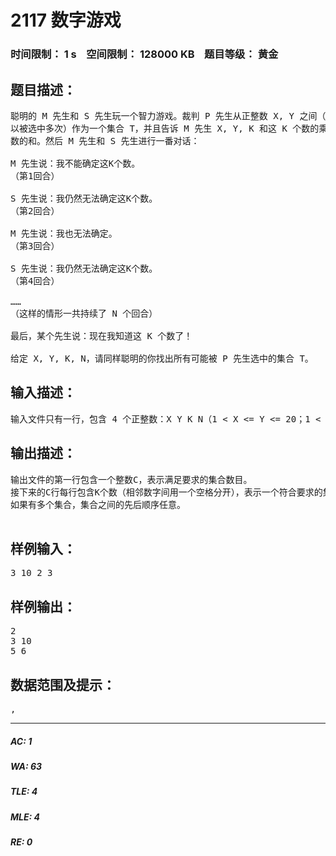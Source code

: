 # 2117 数字游戏   
### 时间限制： 1 s&nbsp;&nbsp;&nbsp;&nbsp;空间限制： 128000 KB&nbsp;&nbsp;&nbsp;&nbsp;题目等级： 黄金  
## 题目描述：  

<pre>
聪明的 M 先生和 S 先生玩一个智力游戏。裁判 P 先生从正整数 X, Y 之间（包括 X, Y）选取了K个数（一个数可
以被选中多次）作为一个集合 T，并且告诉 M 先生 X, Y, K 和这 K 个数的乘积，告诉 S 先生 X, Y, K 和这 K 个
数的和。然后 M 先生和 S 先生进行一番对话：

M 先生说：我不能确定这K个数。
（第1回合）

S 先生说：我仍然无法确定这K个数。
（第2回合）

M 先生说：我也无法确定。
（第3回合）

S 先生说：我仍然无法确定这K个数。
（第4回合）

……
（这样的情形一共持续了 N 个回合）

最后，某个先生说：现在我知道这 K 个数了！

给定 X, Y, K, N，请同样聪明的你找出所有可能被 P 先生选中的集合 T。
</pre>
  
  
## 输入描述：  

<pre>
输入文件只有一行，包含 4 个正整数：X Y K N（1 < X <= Y <= 20；1 < K <= 5；0 <= N <= 1000），数字的意义如上所述。
</pre>
  
  
## 输出描述：  

<pre>
输出文件的第一行包含一个整数C，表示满足要求的集合数目。
接下来的C行每行包含K个数（相邻数字间用一个空格分开），表示一个符合要求的集合。这K个数必须从小到大排序。
如果有多个集合，集合之间的先后顺序任意。

</pre>
  
  
## 样例输入：  

<pre>
3 10 2 3
</pre>
  
  
## 样例输出：  

<pre>
2
3 10
5 6
</pre>
  
  
## 数据范围及提示：  

<pre>
,
</pre>
  
  
***  

##### AC: 1  
##### WA: 63  
##### TLE: 4  
##### MLE: 4  
##### RE: 0  
